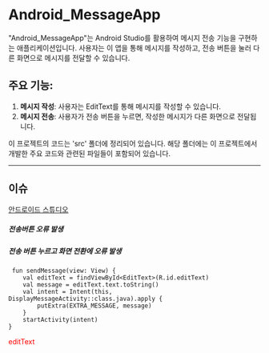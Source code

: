 # Android_MessageApp

"Android_MessageApp"는 Android Studio를 활용하여 메시지 전송 기능을 구현하는 애플리케이션입니다. 사용자는 이 앱을 통해 메시지를 작성하고, 전송 버튼을 눌러 다른 화면으로 메시지를 전달할 수 있습니다.

## 주요 기능:

1. **메시지 작성**: 사용자는 EditText를 통해 메시지를 작성할 수 있습니다.
2. **메시지 전송**: 사용자가 전송 버튼을 누르면, 작성한 메시지가 다른 화면으로 전달됩니다.

이 프로젝트의 코드는 'src' 폴더에 정리되어 있습니다. 해당 폴더에는 이 프로젝트에서 개발한 주요 코드와 관련된 파일들이 포함되어 있습니다.



--------

## 이슈

[안드로이드 스튜디오](https://developer.android.com/training/basics/firstapp/starting-activity#kotlin)
##### 전송버튼 오류 발생
##### 전송 버튼 누르고 화면 전환에 오류 발생


     fun sendMessage(view: View) {
        val editText = findViewById<EditText>(R.id.editText)
        val message = editText.text.toString()
        val intent = Intent(this, DisplayMessageActivity::class.java).apply {
            putExtra(EXTRA_MESSAGE, message)
        }
        startActivity(intent)
    }

<span style="color:red">editText</span>


